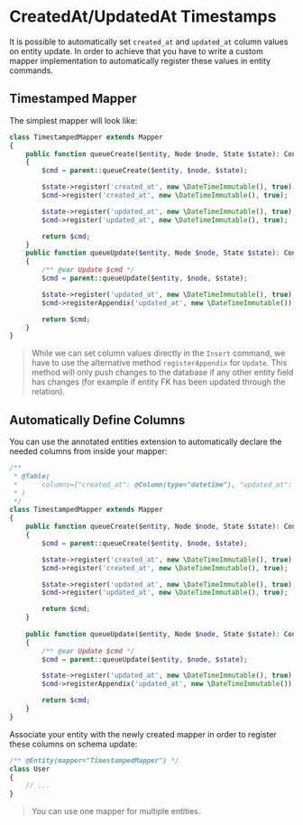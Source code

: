 # CreatedAt/UpdatedAt Timestamps
It is possible to automatically set `created_at` and `updated_at` column values on entity update. In order to achieve that you have to write a
custom mapper implementation to automatically register these values in entity commands.

## Timestamped Mapper
The simplest mapper will look like:

```php
class TimestampedMapper extends Mapper
{
    public function queueCreate($entity, Node $node, State $state): ContextCarrierInterface
    {
        $cmd = parent::queueCreate($entity, $node, $state);

        $state->register('created_at', new \DateTimeImmutable(), true);
        $cmd->register('created_at', new \DateTimeImmutable(), true);

        $state->register('updated_at', new \DateTimeImmutable(), true);
        $cmd->register('updated_at', new \DateTimeImmutable(), true);

        return $cmd;
    }
    public function queueUpdate($entity, Node $node, State $state): ContextCarrierInterface
    {
        /** @var Update $cmd */
        $cmd = parent::queueUpdate($entity, $node, $state);

        $state->register('updated_at', new \DateTimeImmutable(), true);
        $cmd->registerAppendix('updated_at', new \DateTimeImmutable());

        return $cmd;
    }
}
```

> While we can set column values directly in the `Insert` command, we have to use the alternative method `registerAppendix` for `Update`. This method will only push changes to the database if any other entity field has changes (for example if entity FK has been updated through the relation).

## Automatically Define Columns
You can use the annotated entities extension to automatically declare the needed columns from inside your mapper:

```php
/**
 * @Table(
 *      columns={"created_at": @Column(type="datetime"), "updated_at": @Column(type="datetime")},
 * )
 */
class TimestampedMapper extends Mapper
{
    public function queueCreate($entity, Node $node, State $state): ContextCarrierInterface
    {
        $cmd = parent::queueCreate($entity, $node, $state);

        $state->register('created_at', new \DateTimeImmutable(), true);
        $cmd->register('created_at', new \DateTimeImmutable(), true);

        $state->register('updated_at', new \DateTimeImmutable(), true);
        $cmd->register('updated_at', new \DateTimeImmutable(), true);

        return $cmd;
    }
    
    public function queueUpdate($entity, Node $node, State $state): ContextCarrierInterface
    {
        /** @var Update $cmd */
        $cmd = parent::queueUpdate($entity, $node, $state);

        $state->register('updated_at', new \DateTimeImmutable(), true);
        $cmd->registerAppendix('updated_at', new \DateTimeImmutable());

        return $cmd;
    }
}
```

Associate your entity with the newly created mapper in order to register these columns on schema update:

```php
/** @Entity(mapper="TimestampedMapper") */
class User
{
    // ...
}
```

> You can use one mapper for multiple entities.
